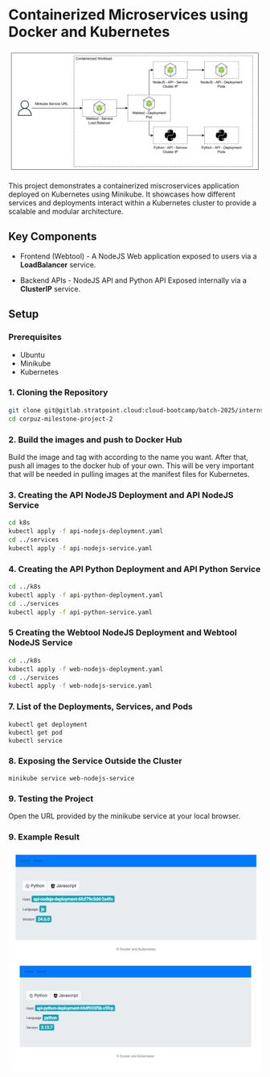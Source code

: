 # Containerized Microservices using Docker and Kubernetes

![Architecture](./screenshots/Architecture.jpg)

This project demonstrates a containerized miscroservices application deployed on Kubernetes using Minikube. It showcases how different services and deployments interact within a Kubernetes cluster to provide a scalable and modular architecture.

## Key Components
- Frontend (Webtool) - A NodeJS Web application exposed to users via a **LoadBalancer** service.

- Backend APIs - NodeJS API and Python API Exposed internally via a **ClusterIP** service. 

## Setup

### Prerequisites
- Ubuntu
- Minikube
- Kubernetes 

### 1. Cloning the Repository
```bash
git clone git@gitlab.stratpoint.cloud:cloud-bootcamp/batch-2025/interns-batch-2/corpuz-juan/corpuz-milestone-project-2.git
cd corpuz-milestone-project-2
```

### 2. Build the images and push to Docker Hub
Build the image and tag with according to the name you want. After that, push all images to the docker hub of your own. This will be very important that will be needed in pulling images at the manifest files for Kubernetes.

### 3. Creating the API NodeJS Deployment and API NodeJS Service
```bash
cd k8s
kubectl apply -f api-nodejs-deployment.yaml
cd ../services
kubectl apply -f api-nodejs-service.yaml
```

### 4. Creating the API Python Deployment and API Python Service
```bash
cd ../k8s
kubectl apply -f api-python-deployment.yaml
cd ../services
kubectl apply -f api-python-service.yaml
```

### 5 Creating the Webtool NodeJS Deployment and Webtool NodeJS Service
```bash
cd ../k8s
kubectl apply -f web-nodejs-deployment.yaml
cd ../services
kubectl apply -f web-nodejs-service.yaml
```

### 7. List of the Deployments, Services, and Pods
```ubuntu
kubectl get deployment
kubectl get pod
kubectl service
```

### 8. Exposing the Service Outside the Cluster
```ubuntu
minikube service web-nodejs-service
```

### 9. Testing the Project
Open the URL provided by the minikube service at your local browser. 

### 9. Example Result
![Results](./screenshots/Result%20NodeJS.jpg)
![Results](./screenshots/Result%20Python.jpg)

